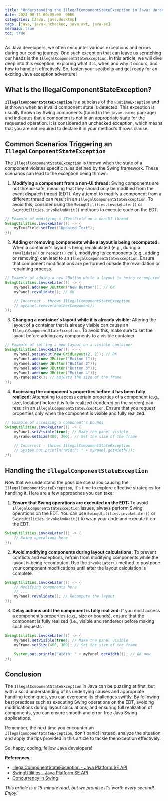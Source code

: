 ```yaml
---
title: "Understanding the IllegalComponentStateException in Java: Unraveling the Mysteries of Component State Management"
date: 2024-08-11 09:00:00 -0000
categories: [Java, java.desktop]
tags: [java, java-unchecked, java.awt, java-se]
mermaid: true
toc: true
---
```



As Java developers, we often encounter various exceptions and errors during our coding journey. One such exception that can leave us scratching our heads is the `IllegalComponentStateException`. In this article, we will dive deep into this exception, exploring what it is, when and why it occurs, and how to handle it effectively. So, fasten your seatbelts and get ready for an exciting Java exception adventure!

## What is the IllegalComponentStateException?

**`IllegalComponentStateException`** is a subclass of the `RuntimeException` and is thrown when an invalid component state is detected. This exception is usually thrown by Swing components (found in the `javax.swing` package) and indicates that a component is not in an appropriate state for the requested operation. It is considered an unchecked exception, which means that you are not required to declare it in your method's throws clause.

## Common Scenarios Triggering an `IllegalComponentStateException`

The `IllegalComponentStateException` is thrown when the state of a component violates specific rules defined by the Swing framework. These scenarios can lead to the exception being thrown:

1. **Modifying a component from a non-UI thread:** Swing components are not thread-safe, meaning that they should only be modified from the event dispatch thread (EDT). Any attempt to modify a component from a different thread can result in an `IllegalComponentStateException`. To avoid this, consider using the `SwingUtilities.invokeLater()` or `SwingUtilities.invokeAndWait()` methods to execute code on the EDT.

```java
// Example of modifying a JTextField on a non-UI thread
SwingUtilities.invokeLater(() -> {
    myTextField.setText("Updated Text");
});
```

2. **Adding or removing components while a layout is being recomputed:** When a container's layout is being recalculated (e.g., during a `revalidate()` or `repaint()` call), modifying its components (e.g., adding or removing) can lead to an `IllegalComponentStateException`. Ensure that component modifications are performed outside the revalidation or repainting process.

```java
// Example of adding a new JButton while a layout is being recomputed
SwingUtilities.invokeLater(() -> {
    myPanel.add(new JButton("New Button")); // OK
    myPanel.revalidate(); // OK

    // Incorrect - throws IllegalComponentStateException
    // myPanel.remove(anotherComponent);
});
```

3. **Changing a container's layout while it is already visible:** Altering the layout of a container that is already visible can cause an `IllegalComponentStateException`. To avoid this, make sure to set the layout before adding any components to a visible container.

```java
// Example of setting a new layout on a visible container
SwingUtilities.invokeLater(() -> {
    myPanel.setLayout(new GridLayout(2, 2)); // OK
    myPanel.add(new JButton("Button 1"));
    myPanel.add(new JButton("Button 2"));
    myPanel.add(new JButton("Button 3"));
    myPanel.add(new JButton("Button 4"));
    myFrame.pack(); // Adjusts the size of the frame
});
```

4. **Accessing the component's properties before it has been fully realized:** Attempting to access certain properties of a component (e.g., size, location) before it is fully realized (rendered on the screen) can result in an `IllegalComponentStateException`. Ensure that you request properties only when the component is visible and fully realized.

```java
// Example of accessing a component's bounds
SwingUtilities.invokeLater(() -> {
    myPanel.setVisible(true); // Make the panel visible 
    myFrame.setSize(400, 300); // Set the size of the frame

    // Incorrect - throws IllegalComponentStateException
    // System.out.println("Width: " + myPanel.getWidth());
});
```

## Handling the `IllegalComponentStateException`

Now that we understand the possible scenarios causing the `IllegalComponentStateException`, it's time to explore effective strategies for handling it. Here are a few approaches you can take:

1. **Ensure that Swing operations are executed on the EDT:** To avoid `IllegalComponentStateException` issues, always perform Swing operations on the EDT. You can use `SwingUtilities.invokeLater()` or `SwingUtilities.invokeAndWait()` to wrap your code and execute it on the EDT.

```java
SwingUtilities.invokeLater(() -> {
    // Swing operations here
});
```

2. **Avoid modifying components during layout calculations:** To prevent conflicts and exceptions, refrain from modifying components while the layout is being recomputed. Use the `invokeLater()` method to postpone your component modifications until after the layout calculation is complete.

```java
SwingUtilities.invokeLater(() -> {
    // Modifying components here
    // ...
    myPanel.revalidate(); // Recompute the layout
});
```

3. **Delay actions until the component is fully realized:** If you must access a component's properties (e.g., size or bounds), ensure that the component is fully realized (i.e., visible and rendered) before making such requests.

```java
SwingUtilities.invokeLater(() -> {
    myPanel.setVisible(true); // Make the panel visible 
    myFrame.setSize(400, 300); // Set the size of the frame

    System.out.println("Width: " + myPanel.getWidth()); // OK now
});
```

## Conclusion

The `IllegalComponentStateException` in Java can be puzzling at first, but with a solid understanding of its underlying causes and appropriate handling techniques, you can overcome its challenges swiftly. By following best practices such as executing Swing operations on the EDT, avoiding modifications during layout calculations, and ensuring full realization of components, you can ensure smooth and error-free Java Swing applications.

Remember, the next time you encounter an `IllegalComponentStateException`, don't panic! Instead, analyze the situation and apply the tips provided in this article to tackle the exception effectively.

So, happy coding, fellow Java developers!

**References:**
- [IllegalComponentStateException - Java Platform SE API](https://docs.oracle.com/en/java/javase/14/docs/api/java.desktop/javax/swing/IllegalComponentStateException.html)
- [SwingUtilities - Java Platform SE API](https://docs.oracle.com/en/java/javase/14/docs/api/java.desktop/javax/swing/SwingUtilities.html)
- [Concurrency in Swing](https://docs.oracle.com/javase/tutorial/uiswing/concurrency/index.html)

*This article is a 15-minute read, but we promise it's worth every second! Enjoy!*